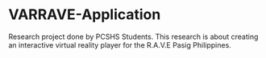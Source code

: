 # VARRAVE-Application
Research project done by PCSHS Students. This research is about creating an interactive virtual reality player for the R.A.V.E Pasig Philippines.
